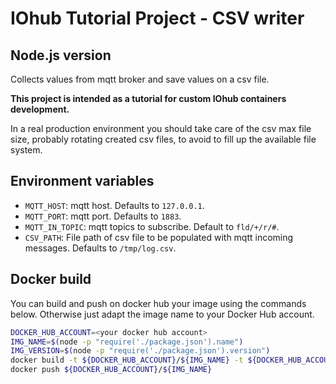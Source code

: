 # IOhub Tutorial Project - CSV writer

## Node.js version

Collects values from mqtt broker and save values on a csv file.

**This project is intended as a tutorial for custom IOhub containers development.**

In a real production environment you should take care of the csv max file size, probably rotating created csv files, to avoid to fill up the available file system.

## Environment variables

- `MQTT_HOST`: mqtt host. Defaults to `127.0.0.1`.
- `MQTT_PORT`: mqtt port. Defaults to `1883`.
- `MQTT_IN_TOPIC`: mqtt topics to subscribe. Default to `fld/+/r/#`.
- `CSV_PATH`: File path of csv file to be populated with mqtt incoming messages. Defaults to `/tmp/log.csv`.

## Docker build

You can build and push on docker hub your image using the commands below. Otherwise just adapt the image name to your Docker Hub account.

```bash
DOCKER_HUB_ACCOUNT=<your docker hub account>
IMG_NAME=$(node -p "require('./package.json').name")
IMG_VERSION=$(node -p "require('./package.json').version")
docker build -t ${DOCKER_HUB_ACCOUNT}/${IMG_NAME} -t ${DOCKER_HUB_ACCOUNT}/${IMG_NAME}:${IMG_VERSION} .
docker push ${DOCKER_HUB_ACCOUNT}/${IMG_NAME}
```
